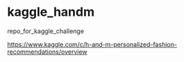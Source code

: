 # kaggle_handm
repo_for_kaggle_challenge

https://www.kaggle.com/c/h-and-m-personalized-fashion-recommendations/overview

